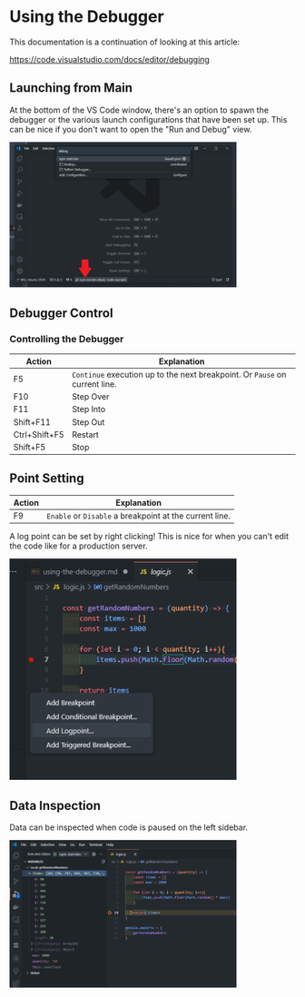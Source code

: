 # Using the Debugger

This documentation is a continuation of looking at this article:

https://code.visualstudio.com/docs/editor/debugging

## Launching from Main

At the bottom of the VS Code window, there's an option to spawn the debugger or the various launch configurations that have been set up.  This can be nice if you don't want to open the "Run and Debug" view.

<img width="400" src="./bottom-button.png" alt="Bottom Button" />

## Debugger Control

### Controlling the Debugger

| Action | Explanation |
| --- | --- |
| F5 | `Continue` execution up to the next breakpoint. Or `Pause` on current line. |
| F10 | Step Over |
| F11 | Step Into |
| Shift+F11 | Step Out |
| Ctrl+Shift+F5 | Restart |
| Shift+F5 | Stop |

## Point Setting
| Action | Explanation |
| --- | --- |
| F9 | `Enable` or `Disable` a breakpoint at the current line. |

A log point can be set by right clicking!  This is nice for when you can't edit the code like for a production server.

<img width="400" src="./logpoint.png" alt="Log Point" />

## Data Inspection

Data can be inspected when code is paused on the left sidebar.

<img width="400" src="./data-inspection.png" alt="Log Point" />
